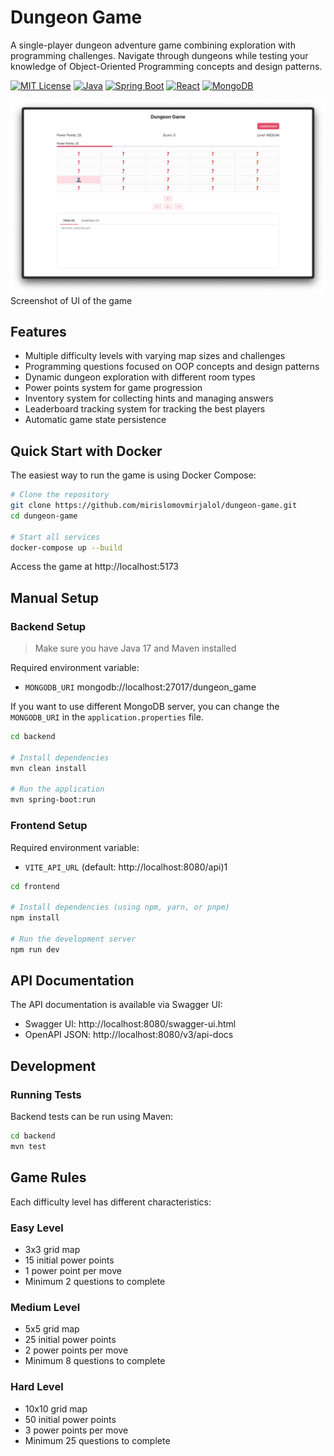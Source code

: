 # Dungeon Game

A single-player dungeon adventure game combining exploration with programming challenges. Navigate through dungeons while testing your knowledge of Object-Oriented Programming concepts and design patterns.

[![MIT License](https://img.shields.io/badge/License-MIT-green.svg)](https://choosealicense.com/licenses/mit/)
[![Java](https://img.shields.io/badge/Java-17-orange.svg)](https://www.oracle.com/java/)
[![Spring Boot](https://img.shields.io/badge/Spring%20Boot-3.x-green.svg)](https://spring.io/projects/spring-boot)
[![React](https://img.shields.io/badge/React-18.x-blue.svg)](https://reactjs.org/)
[![MongoDB](https://img.shields.io/badge/MongoDB-6.x-green.svg)](https://www.mongodb.com/)

![Game Screenshot](assets/screenshot.png)
Screenshot of UI of the game

## Features

- Multiple difficulty levels with varying map sizes and challenges
- Programming questions focused on OOP concepts and design patterns
- Dynamic dungeon exploration with different room types
- Power points system for game progression
- Inventory system for collecting hints and managing answers
- Leaderboard tracking system for tracking the best players
- Automatic game state persistence

## Quick Start with Docker

The easiest way to run the game is using Docker Compose:

```bash
# Clone the repository
git clone https://github.com/mirislomovmirjalol/dungeon-game.git
cd dungeon-game

# Start all services
docker-compose up --build
```

Access the game at http://localhost:5173

## Manual Setup

### Backend Setup

> Make sure you have Java 17 and Maven installed

Required environment variable:
- `MONGODB_URI` mongodb://localhost:27017/dungeon_game

If you want to use different MongoDB server, you can change the `MONGODB_URI` in the `application.properties` file.

```bash
cd backend

# Install dependencies
mvn clean install

# Run the application
mvn spring-boot:run
```

### Frontend Setup

Required environment variable:
- `VITE_API_URL` (default: http://localhost:8080/api)1

```bash
cd frontend

# Install dependencies (using npm, yarn, or pnpm)
npm install

# Run the development server
npm run dev
```

## API Documentation

The API documentation is available via Swagger UI:
- Swagger UI: http://localhost:8080/swagger-ui.html
- OpenAPI JSON: http://localhost:8080/v3/api-docs

## Development

### Running Tests

Backend tests can be run using Maven:

```bash
cd backend
mvn test
```

## Game Rules

Each difficulty level has different characteristics:

### Easy Level
- 3x3 grid map
- 15 initial power points
- 1 power point per move
- Minimum 2 questions to complete

### Medium Level
- 5x5 grid map
- 25 initial power points
- 2 power points per move
- Minimum 8 questions to complete

### Hard Level
- 10x10 grid map
- 50 initial power points
- 3 power points per move
- Minimum 25 questions to complete